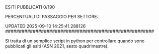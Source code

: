 ESITI PUBBLICATI 0/190 

PERCENTUALI DI PASSAGGIO PER SETTORE:

UPDATED 2025-09-10 14:25:41.288126
###################################################### 

Si tratta di un semplice script in python per controllare quando sono pubblicati gli esiti (ASN 2021, sesto quadrimestre).

